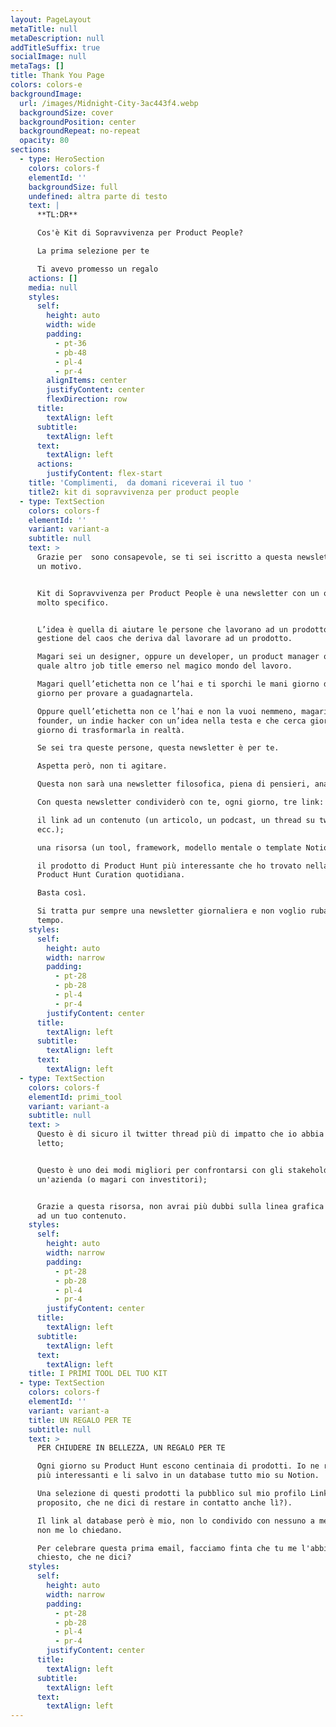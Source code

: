 ```yaml
---
layout: PageLayout
metaTitle: null
metaDescription: null
addTitleSuffix: true
socialImage: null
metaTags: []
title: Thank You Page
colors: colors-e
backgroundImage:
  url: /images/Midnight-City-3ac443f4.webp
  backgroundSize: cover
  backgroundPosition: center
  backgroundRepeat: no-repeat
  opacity: 80
sections:
  - type: HeroSection
    colors: colors-f
    elementId: ''
    backgroundSize: full
    undefined: altra parte di testo
    text: |
      **TL:DR**

      Cos'è Kit di Sopravvivenza per Product People?

      La prima selezione per te

      Ti avevo promesso un regalo
    actions: []
    media: null
    styles:
      self:
        height: auto
        width: wide
        padding:
          - pt-36
          - pb-48
          - pl-4
          - pr-4
        alignItems: center
        justifyContent: center
        flexDirection: row
      title:
        textAlign: left
      subtitle:
        textAlign: left
      text:
        textAlign: left
      actions:
        justifyContent: flex-start
    title: 'Complimenti,  da domani riceverai il tuo '
    title2: kit di sopravvivenza per product people
  - type: TextSection
    colors: colors-f
    elementId: ''
    variant: variant-a
    subtitle: null
    text: >
      Grazie per  sono consapevole, se ti sei iscritto a questa newsletter è per
      un motivo.


      Kit di Sopravvivenza per Product People è una newsletter con un obiettivo
      molto specifico.


      L’idea è quella di aiutare le persone che lavorano ad un prodotto nella
      gestione del caos che deriva dal lavorare ad un prodotto.

      Magari sei un designer, oppure un developer, un product manager o chissà
      quale altro job title emerso nel magico mondo del lavoro.

      Magari quell’etichetta non ce l’hai e ti sporchi le mani giorno dopo
      giorno per provare a guadagnartela.

      Oppure quell’etichetta non ce l’hai e non la vuoi nemmeno, magari sei un
      founder, un indie hacker con un’idea nella testa e che cerca giorno dopo
      giorno di trasformarla in realtà.

      Se sei tra queste persone, questa newsletter è per te.

      Aspetta però, non ti agitare.

      Questa non sarà una newsletter filosofica, piena di pensieri, analisi ecc.

      Con questa newsletter condividerò con te, ogni giorno, tre link:

      il link ad un contenuto (un articolo, un podcast, un thread su twitter
      ecc.);

      una risorsa (un tool, framework, modello mentale o template Notion ecc.);

      il prodotto di Product Hunt più interessante che ho trovato nella mia
      Product Hunt Curation quotidiana.

      Basta così.

      Si tratta pur sempre una newsletter giornaliera e non voglio rubarti altro
      tempo.
    styles:
      self:
        height: auto
        width: narrow
        padding:
          - pt-28
          - pb-28
          - pl-4
          - pr-4
        justifyContent: center
      title:
        textAlign: left
      subtitle:
        textAlign: left
      text:
        textAlign: left
  - type: TextSection
    colors: colors-f
    elementId: primi_tool
    variant: variant-a
    subtitle: null
    text: >
      Questo è di sicuro il twitter thread più di impatto che io abbia mai
      letto;


      Questo è uno dei modi migliori per confrontarsi con gli stakeholder di
      un'azienda (o magari con investitori);


      Grazie a questa risorsa, non avrai più dubbi sulla linea grafica da dare
      ad un tuo contenuto.
    styles:
      self:
        height: auto
        width: narrow
        padding:
          - pt-28
          - pb-28
          - pl-4
          - pr-4
        justifyContent: center
      title:
        textAlign: left
      subtitle:
        textAlign: left
      text:
        textAlign: left
    title: I PRIMI TOOL DEL TUO KIT
  - type: TextSection
    colors: colors-f
    elementId: ''
    variant: variant-a
    title: UN REGALO PER TE
    subtitle: null
    text: >
      PER CHIUDERE IN BELLEZZA, UN REGALO PER TE

      Ogni giorno su Product Hunt escono centinaia di prodotti. Io ne raccolgo i
      più interessanti e li salvo in un database tutto mio su Notion.

      Una selezione di questi prodotti la pubblico sul mio profilo Linkedin (a
      proposito, che ne dici di restare in contatto anche lì?).

      Il link al database però è mio, non lo condivido con nessuno a meno che
      non me lo chiedano.

      Per celebrare questa prima email, facciamo finta che tu me l'abbia
      chiesto, che ne dici?
    styles:
      self:
        height: auto
        width: narrow
        padding:
          - pt-28
          - pb-28
          - pl-4
          - pr-4
        justifyContent: center
      title:
        textAlign: left
      subtitle:
        textAlign: left
      text:
        textAlign: left
---
```

